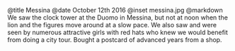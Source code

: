 @title		Messina
@date		October 12th 2016
@inset		messina.jpg
@markdown
We saw the clock tower at the Duomo in Messina, but not at noon when the lion and the figures
move around at a slow pace. We also saw and were seen by numerous attractive girls with
red hats who knew we would benefit from doing a city tour. Bought a postcard of
advanced years from a shop.
